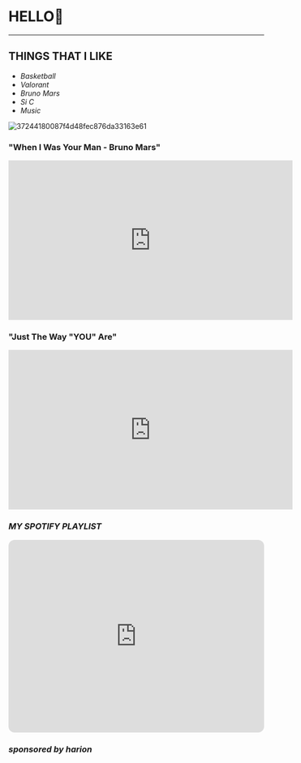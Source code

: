 # HELLO🌹
---
## **THINGS THAT I LIKE**

- *Basketball*
- *Valorant*
- *Bruno Mars*
- *Si C*
- *Music*


![37244180087f4d48fec876da33163e61](https://user-images.githubusercontent.com/118234187/203185369-51c27be8-8afd-44b6-9baa-92aeeed66712.jpg)

### "When I Was Your Man - Bruno Mars"


<iframe width="560" height="315" src="https://www.youtube.com/embed/ekzHIouo8Q4" title="YouTube video player" frameborder="0" allow="accelerometer; autoplay; clipboard-write; encrypted-media; gyroscope; picture-in-picture" allowfullscreen></iframe>

### "Just The Way "YOU" Are"


<iframe width="560" height="315" src="https://www.youtube.com/embed/LjhCEhWiKXk" title="YouTube video player" frameborder="0" allow="accelerometer; autoplay; clipboard-write; encrypted-media; gyroscope; picture-in-picture" allowfullscreen></iframe>



### *MY SPOTIFY PLAYLIST*

<iframe style="border-radius:12px" src="https://open.spotify.com/embed/playlist/6vhcDb6hPyRRTcU9BORJJB?utm_source=generator" width="100%" height="380" frameBorder="0" allowfullscreen="" allow="autoplay; clipboard-write; encrypted-media; fullscreen; picture-in-picture" loading="lazy"></iframe>






### *sponsored by harion*
